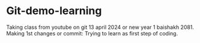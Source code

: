 # Git-demo-learning
Taking class from youtube on git 13 april 2024 or new year 1 baishakh 2081. 
<br>
Making 1st changes or commit: Trying to learn as first step of coding.
